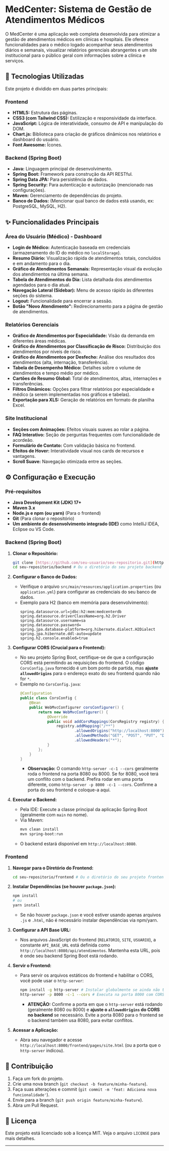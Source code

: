 # MedCenter: Sistema de Gestão de Atendimentos Médicos

O MedCenter é uma aplicação web completa desenvolvida para otimizar a gestão de atendimentos médicos em clínicas e hospitais. Ele oferece funcionalidades para o médico logado acompanhar seus atendimentos diários e semanais, visualizar relatórios gerenciais abrangentes e um site institucional para o público geral com informações sobre a clínica e serviços.

## 🚀 Tecnologias Utilizadas

Este projeto é dividido em duas partes principais:

### Frontend

* **HTML5:** Estrutura das páginas.
* **CSS3 (com Tailwind CSS):** Estilização e responsividade da interface.
* **JavaScript:** Lógica de interatividade, consumo de API e manipulação do DOM.
* **Chart.js:** Biblioteca para criação de gráficos dinâmicos nos relatórios e dashboard do usuário.
* **Font Awesome:** Ícones.

### Backend (Spring Boot)

* **Java:** Linguagem principal de desenvolvimento.
* **Spring Boot:** Framework para construção da API RESTful.
* **Spring Data JPA:** Para persistência de dados.
* **Spring Security:** Para autenticação e autorização (mencionado nas configurações).
* **Maven:** Gerenciamento de dependências do projeto.
* **Banco de Dados:** (Mencionar qual banco de dados está usando, ex: PostgreSQL, MySQL, H2).

## ✨ Funcionalidades Principais

### Área do Usuário (Médico) - Dashboard
* **Login de Médico:** Autenticação baseada em credenciais (armazenamento do ID do médico no `localStorage`).
* **Resumo Diário:** Visualização rápida de atendimentos totais, concluídos e em andamento para o dia.
* **Gráfico de Atendimentos Semanais:** Representação visual da evolução dos atendimentos na última semana.
* **Tabela de Atendimentos do Dia:** Lista detalhada dos atendimentos agendados para o dia atual.
* **Navegação Lateral (Sidebar):** Menu de acesso rápido às diferentes seções do sistema.
* **Logout:** Funcionalidade para encerrar a sessão.
* **Botão "Novo Atendimento":** Redirecionamento para a página de gestão de atendimentos.

### Relatórios Gerenciais
* **Gráfico de Atendimentos por Especialidade:** Visão da demanda em diferentes áreas médicas.
* **Gráfico de Atendimentos por Classificação de Risco:** Distribuição dos atendimentos por níveis de risco.
* **Gráfico de Atendimentos por Desfecho:** Análise dos resultados dos atendimentos (alta, internação, transferência).
* **Tabela de Desempenho Médico:** Detalhes sobre o volume de atendimentos e tempo médio por médico.
* **Cartões de Resumo Global:** Total de atendimentos, altas, internações e transferências.
* **Filtros Dinâmicos:** Opções para filtrar relatórios por especialidade e médico (a serem implementadas nos gráficos e tabelas).
* **Exportação para XLS:** Geração de relatórios em formato de planilha Excel.

### Site Institucional
* **Seções com Animações:** Efeitos visuais suaves ao rolar a página.
* **FAQ Interativo:** Seção de perguntas frequentes com funcionalidade de acordeão.
* **Formulário de Contato:** Com validação básica no frontend.
* **Efeitos de Hover:** Interatividade visual nos cards de recursos e vantagens.
* **Scroll Suave:** Navegação otimizada entre as seções.

## ⚙️ Configuração e Execução

### Pré-requisitos

* **Java Development Kit (JDK) 17+**
* **Maven 3.x**
* **Node.js e npm (ou yarn)** (Para o frontend)
* **Git** (Para clonar o repositório)
* **Um ambiente de desenvolvimento integrado (IDE)** como IntelliJ IDEA, Eclipse ou VS Code.

### Backend (Spring Boot)

1.  **Clonar o Repositório:**
    ```bash
    git clone [https://github.com/seu-usuario/seu-repositorio.git](https://github.com/seu-usuario/seu-repositorio.git)
    cd seu-repositorio/backend # Ou o diretório do seu projeto backend
    ```
2.  **Configurar o Banco de Dados:**
    * Verifique o arquivo `src/main/resources/application.properties` (ou `application.yml`) para configurar as credenciais do seu banco de dados.
    * Exemplo para H2 (banco em memória para desenvolvimento):
        ```properties
        spring.datasource.url=jdbc:h2:mem:medcenterdb
        spring.datasource.driverClassName=org.h2.Driver
        spring.datasource.username=sa
        spring.datasource.password=
        spring.jpa.database-platform=org.hibernate.dialect.H2Dialect
        spring.jpa.hibernate.ddl-auto=update
        spring.h2.console.enabled=true
        ```
3.  **Configurar CORS (Crucial para o Frontend):**
    * No seu projeto Spring Boot, certifique-se de que a configuração CORS está permitindo as requisições do frontend. O código `CorsConfig.java` fornecido é um bom ponto de partida, mas **ajuste `allowedOrigins`** para o endereço exato do seu frontend quando não for `*`.
    * Exemplo no `CorsConfig.java`:
        ```java
        @Configuration
        public class CorsConfig {
            @Bean
            public WebMvcConfigurer corsConfigurer() {
                return new WebMvcConfigurer() {
                    @Override
                    public void addCorsMappings(CorsRegistry registry) {
                        registry.addMapping("/**")
                                .allowedOrigins("http://localhost:8000") // Ajuste esta linha para o URL do seu frontend
                                .allowedMethods("GET", "POST", "PUT", "DELETE")
                                .allowedHeaders("*");
                    }
                };
            }
        }
        ```
        * **Observação:** O comando `http-server -c-1 --cors` geralmente roda o frontend na porta 8080 ou 8000. Se for 8080, você terá um conflito com o backend. Prefira rodar em uma porta diferente, como `http-server -p 8000 -c-1 --cors`. Confirme a porta do seu frontend e coloque-a aqui.

4.  **Executar o Backend:**
    * Pela IDE: Execute a classe principal da aplicação Spring Boot (geralmente com `main` no nome).
    * Via Maven:
        ```bash
        mvn clean install
        mvn spring-boot:run
        ```
    * O backend estará disponível em `http://localhost:8080`.

### Frontend

1.  **Navegar para o Diretório do Frontend:**
    ```bash
    cd seu-repositorio/frontend # Ou o diretório do seu projeto frontend
    ```
2.  **Instalar Dependências (se houver `package.json`):**
    ```bash
    npm install
    # ou
    yarn install
    ```
    * Se não houver `package.json` e você estiver usando apenas arquivos `.js` e `.html`, não é necessário instalar dependências via npm/yarn.

3.  **Configurar a API Base URL:**
    * Nos arquivos JavaScript do frontend (`RELATORIO`, `SITE`, `USUARIO`), a constante `API_BASE_URL` está definida como `http://localhost:8080/api/atendimentos`. Mantenha esta URL, pois é onde seu backend Spring Boot está rodando.

4.  **Servir o Frontend:**
    * Para servir os arquivos estáticos do frontend e habilitar o CORS, você pode usar o `http-server`:
        ```bash
        npm install -g http-server # Instalar globalmente se ainda não tiver
        http-server -p 8000 -c-1 --cors # Executa na porta 8000 com CORS habilitado
        ```
        * **ATENÇÃO:** Confirme a porta em que o `http-server` está rodando (geralmente 8080 ou 8000) e **ajuste o `allowedOrigins` do CORS no backend** se necessário. Evite a porta 8080 para o frontend se o backend também usa 8080, para evitar conflitos.

5.  **Acessar a Aplicação:**
    * Abra seu navegador e acesse `http://localhost:8000/frontend/pages/site.html` (ou a porta que o `http-server` indicou).

## 🤝 Contribuição

1.  Faça um fork do projeto.
2.  Crie uma nova branch (`git checkout -b feature/minha-feature`).
3.  Faça suas alterações e commit (`git commit -m 'feat: Adiciona nova funcionalidade'`).
4.  Envie para a branch (`git push origin feature/minha-feature`).
5.  Abra um Pull Request.

## 📄 Licença

Este projeto está licenciado sob a licença MIT. Veja o arquivo `LICENSE` para mais detalhes.

---

